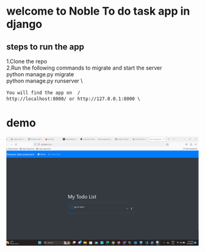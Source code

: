 # welcome to Noble To do task app in django

## steps to run the app

1.Clone the repo \
2.Run the following commands to migrate and start the server \
    python manage.py migrate \
    python manage.py runserver \

    You will find the app on  /
    http://localhost:8000/ or http://127.0.0.1:8000 \

# demo
<img src="todo.png" width="600" alt="app">


